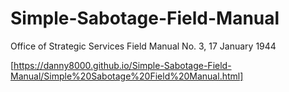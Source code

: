 # Simple-Sabotage-Field-Manual
Office of Strategic Services Field Manual No. 3, 17 January 1944

[https://danny8000.github.io/Simple-Sabotage-Field-Manual/Simple%20Sabotage%20Field%20Manual.html]
